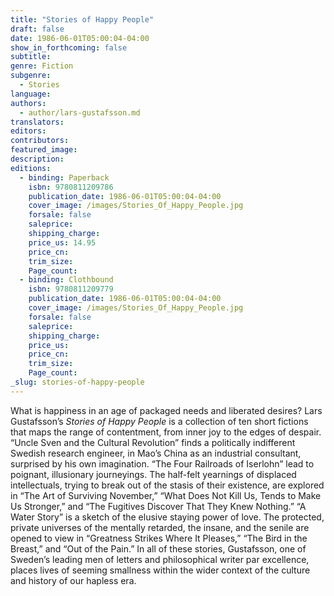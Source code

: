 ```yaml
---
title: "Stories of Happy People"
draft: false
date: 1986-06-01T05:00:04-04:00
show_in_forthcoming: false
subtitle:
genre: Fiction
subgenre:
  - Stories
language:
authors:
  - author/lars-gustafsson.md
translators:
editors:
contributors:
featured_image:
description:
editions:
  - binding: Paperback
    isbn: 9780811209786
    publication_date: 1986-06-01T05:00:04-04:00
    cover_image: /images/Stories_Of_Happy_People.jpg
    forsale: false
    saleprice:
    shipping_charge:
    price_us: 14.95
    price_cn:
    trim_size:
    Page_count:
  - binding: Clothbound
    isbn: 9780811209779
    publication_date: 1986-06-01T05:00:04-04:00
    cover_image: /images/Stories_Of_Happy_People.jpg
    forsale: false
    saleprice:
    shipping_charge:
    price_us:
    price_cn:
    trim_size:
    Page_count:
_slug: stories-of-happy-people
---
```


What is happiness in an age of packaged needs and liberated desires? Lars Gustafsson’s _Stories of Happy People_ is a collection of ten short fictions that maps the range of contentment, from inner joy to the edges of despair. “Uncle Sven and the Cultural Revolution” finds a politically indifferent Swedish research engineer, in Mao’s China as an industrial consultant, surprised by his own imagination. “The Four Railroads of Iserlohn” lead to poignant, illusionary journeyings. The half-felt yearnings of displaced intellectuals, trying to break out of the stasis of their existence, are explored in “The Art of Surviving November,” “What Does Not Kill Us, Tends to Make Us Stronger,” and “The Fugitives Discover That They Knew Nothing.” “A Water Story” is a sketch of the elusive staying power of love. The protected, private universes of the mentally retarded, the insane, and the senile are opened to view in “Greatness Strikes Where It Pleases,” “The Bird in the Breast,” and “Out of the Pain.” In all of these stories, Gustafsson, one of Sweden’s leading men of letters and philosophical writer par excellence, places lives of seeming smallness within the wider context of the culture and history of our hapless era.

